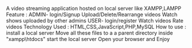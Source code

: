 A video streaming application hosted on local server like XAMPP,LAMPP
Feature :
ADMIN-
  login/Signup
  Upload/Delete/Rearrange videos
  Watch shows uploaded by other admins
USER-
  login/register
  Watch videos
  Rate videos
Technology Used :
  HTML,CSS,JavaScript,PHP,MySQL
How to use : 
  install a local server
  Move all these files to a a parent directory inside "xampp\htdocs\"
  start the local server
  Open your browser and Enjoy
